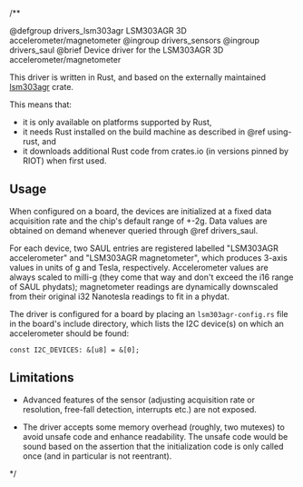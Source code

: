 /**

@defgroup  drivers_lsm303agr LSM303AGR 3D accelerometer/magnetometer
@ingroup   drivers_sensors
@ingroup   drivers_saul
@brief     Device driver for the LSM303AGR 3D accelerometer/magnetometer

This driver is written in Rust,
and based on the externally maintained [lsm303agr] crate.

This means that:

- it is only available on platforms supported by Rust,
- it needs Rust installed on the build machine as described in @ref using-rust, and
- it downloads additional Rust code from crates.io (in versions pinned by RIOT) when first used.

[lsm303agr]: https://crates.io/crates/lsm303agr

## Usage

When configured on a board, the devices are initialized at a fixed data acquisition rate and the chip's default range of +-2g.
Data values are obtained on demand
whenever queried through @ref drivers_saul.

For each device, two SAUL entries are registered labelled "LSM303AGR accelerometer" and "LSM303AGR magnetometer",
which produces 3-axis values in units of g and Tesla, respectively.
Accelerometer values are always scaled to milli-g (they come that way and don't exceed the i16 range of SAUL phydats);
magnetometer readings are dynamically downscaled from their original i32 Nanotesla readings to fit in a phydat.

The driver is configured for a board by placing an `lsm303agr-config.rs` file
in the board's include directory, which lists the I2C device(s) on which an accelerometer should be found:

```
const I2C_DEVICES: &[u8] = &[0];
```

## Limitations

- Advanced features of the sensor
  (adjusting acquisition rate or resolution, free-fall detection, interrupts etc.)
  are not exposed.

- The driver accepts some memory overhead (roughly, two mutexes) to avoid unsafe code and enhance readability.
  The unsafe code would be sound based on the assertion that the initialization code is only called once
  (and in particular is not reentrant).

*/
